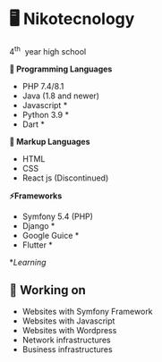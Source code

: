 # 🖥️ Nikotecnology

4<sup>th</sup> &nbsp;year high school

**🌱 Programming Languages**
 - PHP 7.4/8.1
 - Java (1.8 and newer)
 - Javascript *
 - Python 3.9 *
 - Dart *
 
**🌅 Markup Languages**
 - HTML
 - CSS
 - React js (Discontinued)
 
**⚡Frameworks**
 - Symfony 5.4 (PHP)
 - Django *
 - Google Guice *
 - Flutter *


**Learning*

## 🔭 Working on
- Websites with Symfony Framework
- Websites with Javascript
-	Websites with Wordpress
-	Network infrastructures
-	Business infrastructures
